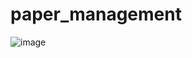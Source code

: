 # paper_management
![image](https://github.com/user-attachments/assets/dc81fd07-0415-4c51-8f93-c1acd7508725)
